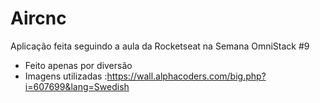 # Aircnc
Aplicação feita seguindo a aula da Rocketseat na Semana OmniStack #9
+ Feito apenas por diversão
+ Imagens utilizadas :https://wall.alphacoders.com/big.php?i=607699&lang=Swedish
